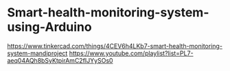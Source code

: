 # Smart-health-monitoring-system-using-Arduino
https://www.tinkercad.com/things/4CEV6h4LKb7-smart-health-monitoring-system-mandiproject
https://www.youtube.com/playlist?list=PL7-aeq04AQh8bSyKtpirAmC2fIJYySOs0
